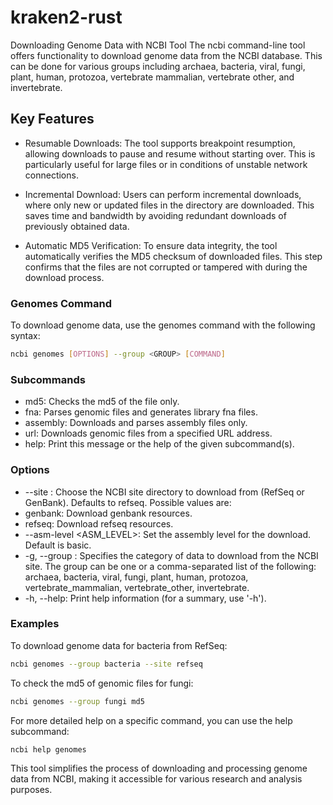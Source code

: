 # kraken2-rust

Downloading Genome Data with NCBI Tool
The ncbi command-line tool offers functionality to download genome data from the NCBI database. This can be done for various groups including archaea, bacteria, viral, fungi, plant, human, protozoa, vertebrate mammalian, vertebrate other, and invertebrate.


## Key Features
* Resumable Downloads: The tool supports breakpoint resumption, allowing downloads to pause and resume without starting over. This is particularly useful for large files or in conditions of unstable network connections.

* Incremental Download: Users can perform incremental downloads, where only new or updated files in the directory are downloaded. This saves time and bandwidth by avoiding redundant downloads of previously obtained data.

* Automatic MD5 Verification: To ensure data integrity, the tool automatically verifies the MD5 checksum of downloaded files. This step confirms that the files are not corrupted or tampered with during the download process.


### Genomes Command
To download genome data, use the genomes command with the following syntax:

```bash
ncbi genomes [OPTIONS] --group <GROUP> [COMMAND]
```

### Subcommands

* md5: Checks the md5 of the file only.
* fna: Parses genomic files and generates library fna files.
* assembly: Downloads and parses assembly files only.
* url: Downloads genomic files from a specified URL address.
* help: Print this message or the help of the given subcommand(s).

### Options
* --site <SITE>: Choose the NCBI site directory to download from (RefSeq or GenBank). Defaults to refseq. Possible values are:
* genbank: Download genbank resources.
* refseq: Download refseq resources.
* --asm-level <ASM_LEVEL>: Set the assembly level for the download. Default is basic.
* -g, --group <GROUP>: Specifies the category of data to download from the NCBI site. The group can be one or a comma-separated list of the following: archaea, bacteria, viral, fungi, plant, human, protozoa, vertebrate_mammalian, vertebrate_other, invertebrate.
* -h, --help: Print help information (for a summary, use '-h').

### Examples

To download genome data for bacteria from RefSeq:

```bash
ncbi genomes --group bacteria --site refseq
```

To check the md5 of genomic files for fungi:
```bash
ncbi genomes --group fungi md5
```

For more detailed help on a specific command, you can use the help subcommand:
```bash
ncbi help genomes
```

This tool simplifies the process of downloading and processing genome data from NCBI, making it accessible for various research and analysis purposes.
